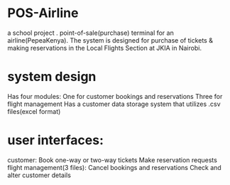 # POS-Airline
a school project .
point-of-sale(purchase) terminal for an airline(PepeaKenya).
The system is designed for purchase of tickets & making reservations
 in the Local Flights Section at JKIA in Nairobi.
# system design
Has four modules: 
    One for customer bookings and reservations
    Three for flight management
Has a customer data storage system that utilizes .csv files(excel format)
# user interfaces:
customer:
    Book one-way or two-way tickets
    Make reservation requests
flight management(3 files):
    Cancel bookings and reservations
    Check and alter customer details


